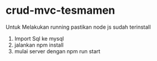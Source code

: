 ﻿# crud-mvc-tesmamen

Untuk Melakukan running pastikan node js sudah terinstall

1. Import Sql ke mysql
2. jalankan npm install
3. mulai server dengan npm run start

